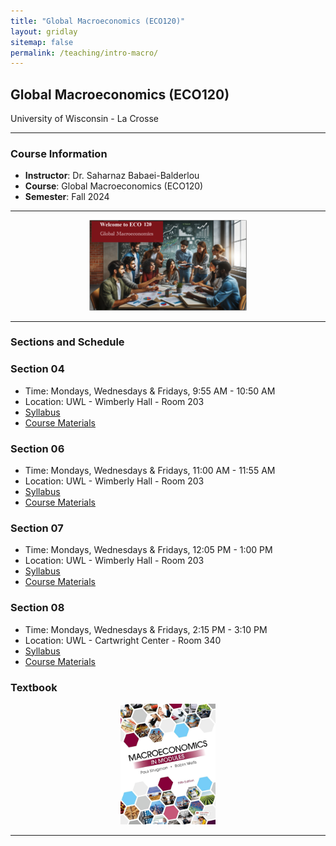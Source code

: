 ```yaml
---
title: "Global Macroeconomics (ECO120)"
layout: gridlay
sitemap: false
permalink: /teaching/intro-macro/
---
```


## Global Macroeconomics (ECO120)

University of Wisconsin - La Crosse 

---

### Course Information
- **Instructor**: Dr. Saharnaz Babaei-Balderlou
- **Course**: Global Macroeconomics (ECO120)
- **Semester**: Fall 2024

---

<div style="text-align: center;">
  <img src="/assets/images/Welcome-Macro.png" alt="Global Macroeconomics" style="max-width: 50%; height: auto;">
</div>

---

### Sections and Schedule

<!-- Section 04 -->
<h3>Section 04</h3>
<ul>
  <li>Time: Mondays, Wednesdays & Fridays, 9:55 AM - 10:50 AM</li>
  <li>Location: UWL - Wimberly Hall - Room 203</li>
  <li><a href="/assets/teaching/IntroMacro/Syllabus_ECON120_04_Global_Macro.pdf" download>Syllabus</a></li>
  <li><a href="/assets/global-macro-materials/">Course Materials</a></li>
</ul>

<!-- Section 06 -->
<h3>Section 06</h3>
<ul>
  <li>Time: Mondays, Wednesdays & Fridays, 11:00 AM - 11:55 AM</li>
  <li>Location: UWL - Wimberly Hall - Room 203</li>
  <li><a href="/assets/teaching/IntroMacro/Syllabus_ECON120_06_Global_Macro.pdf" download>Syllabus</a></li>
  <li><a href="/assets/global-macro-materials/">Course Materials</a></li>
</ul>

<!-- Section 07 -->
<h3>Section 07</h3>
<ul>
  <li>Time: Mondays, Wednesdays & Fridays, 12:05 PM - 1:00 PM</li>
  <li>Location: UWL - Wimberly Hall - Room 203</li>
  <li><a href="/assets/teaching/IntroMacro/Syllabus_ECON120_07_Global_Macro.pdf" download>Syllabus</a></li>
  <li><a href="/assets/global-macro-materials/">Course Materials</a></li>
</ul>

<!-- Section 08 -->
<h3>Section 08</h3>
<ul>
  <li>Time: Mondays, Wednesdays & Fridays, 2:15 PM - 3:10 PM</li>
  <li>Location: UWL - Cartwright Center - Room 340</li>
  <li><a href="/assets/teaching/IntroMacro/Syllabus_ECON120_08_Global_Macro.pdf" download>Syllabus</a></li>
  <li><a href="/assets/global-macro-materials/">Course Materials</a></li>
</ul>

### Textbook
<div style="text-align: center;">
  <img src="/assets/images/macro-KrugmanWells-cover.jpg" alt="Global Macroeconomics" style="max-width: 30%; height: auto;">
</div>

---
